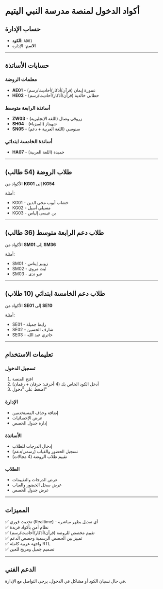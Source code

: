 # أكواد الدخول لمنصة مدرسة النبي اليتيم

## حساب الإدارة
- **الكود**: `AD01`
- **الاسم**: الإدارة

---

## حسابات الأساتذة

### معلمات الروضة
- **AE01** - عمورة إيمان (قرآن/أذكار/أحاديث/رسم)
- **HE02** - حطابي خالدية (قرآن/أذكار/أحاديث/رسم)

### أساتذة الرابعة متوسط
- **ZW03** - زروقي وصال (اللغة الإنجليزية)
- **SH04** - شهيناز (الفيزياء)
- **SN05** - سنوسي (اللغة العربية + دعم)

### أساتذة الخامسة ابتدائي
- **HA07** - حميدة (اللغة العربية)

---

## طلاب الروضة (54 طالب)
الأكواد من **KG01** إلى **KG54**

أمثلة:
- KG01 - خشاب أيوب محي الدين
- KG02 - مسيلي أسيل
- KG03 - بن عيسى إلياس

---

## طلاب دعم الرابعة متوسط (36 طالب)
الأكواد من **SM01** إلى **SM36**

أمثلة:
- SM01 - زوبير إيناس
- SM02 - ليت مروى
- SM03 - عبو ندى

---

## طلاب دعم الخامسة ابتدائي (10 طلاب)
الأكواد من **SE01** إلى **SE10**

أمثلة:
- SE01 - رابط جميلة
- SE02 - شارف الحسين
- SE03 - خاتري عبد الله

---

## تعليمات الاستخدام

### تسجيل الدخول
1. افتح المنصة
2. أدخل الكود الخاص بك (4 أحرف: حرفان + رقمان)
3. اضغط على "دخول"

### الإدارة
- إضافة وحذف المستخدمين
- عرض الإحصائيات
- إدارة جدول الحصص

### الأساتذة
- إدخال الدرجات للطلاب
- تسجيل الحضور والغياب (رسمي/دعم)
- تقييم طلاب الروضة (4 مجالات)

### الطلاب
- عرض الدرجات والتقييمات
- عرض سجل الحضور والغياب
- عرض جدول الحصص

---

## المميزات
✅ تحديث فوري (Realtime) - أي تعديل يظهر مباشرة  
✅ نظام أمن بأكواد فريدة  
✅ تقييم مخصص للروضة (قرآن/أذكار/أحاديث/رسم)  
✅ تمييز بين الحصص الرسمية وحصص الدعم  
✅ واجهة عربية كاملة RTL  
✅ تصميم جميل ومريح للعين  

---

## الدعم الفني
في حال نسيان الكود أو مشاكل في الدخول، يرجى التواصل مع الإدارة.
